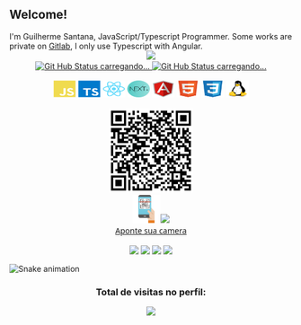 ## Welcome!

<span>
I'm Guilherme Santana, JavaScript/Typescript Programmer. 
Some works are private on
<a href="https://gitlab.conceitho.com/guilherme"> Gitlab</a>, I only use Typescript with Angular.</span><div align="center">
<img width="800" src="https://external-content.duckduckgo.com/iu/?u=https%3A%2F%2Fmedia.giphy.com%2Fmedia%2FMphfKwckgsEbm%2Fsource.gif&f=1&nofb=1&ipt=f6c416b0c9d55022f201444bbc608d283d6ab604e828032b80d73ab03a4bbb2f&ipo=images">
</div>
<div align="center">
  <a alt="Git Hub Status carregando..." href="https://github.com/guilhermeforprojeto">
  <img alt="Git Hub Status carregando..." height="180em" src="https://github-readme-stats.vercel.app/api?username=guilhermeforprojeto&show_icons=true&theme=react"/>
  <img  alt="Git Hub Status carregando..." height="180em" src="https://github-readme-stats.vercel.app/api/top-langs/?username=guilhermeforprojeto&layout=compact&show_icons=true&theme=react"/></a>
</div>
<div align="center"style="display: inline_block"><br>
  <img alt="Guilherme-Js" height="30" width="40" src="https://raw.githubusercontent.com/devicons/devicon/master/icons/javascript/javascript-plain.svg">
  <img alt="Guilherme-Ts" height="30" width="40" src="https://raw.githubusercontent.com/devicons/devicon/master/icons/typescript/typescript-plain.svg"></img>
  <img alt="Guilherme-React" height="30" width="40" src="https://raw.githubusercontent.com/devicons/devicon/master/icons/react/react-original.svg"></img>
<img alt="Guilherme-Next" height="30" width="40" src="https://raw.githubusercontent.com/guilhermeforprojeto/guilhermeforprojeto/e6432376b904d10055597fe068734402dc44fbf5/public/img/next_logo.svg">
  <img alt="Guilherme-Angular" height="30" width="40" src="https://raw.githubusercontent.com/devicons/devicon/1119b9f84c0290e0f0b38982099a2bd027a48bf1/icons/angularjs/angularjs-original.svg"> </img>
  <img alt="Guilherme-HTML" height="30" width="40" src="https://raw.githubusercontent.com/devicons/devicon/master/icons/html5/html5-original.svg">
  <img alt="Guilherme-CSS" height="30" width="40" src="https://raw.githubusercontent.com/devicons/devicon/master/icons/css3/css3-original.svg">
  <img alt="Guilherme-Linux" height="30" width="40" src="https://raw.githubusercontent.com/devicons/devicon/1119b9f84c0290e0f0b38982099a2bd027a48bf1/icons/linux/linux-original.svg">
</br>
</br>
<div style="font-family: 'Sans';" align="center">
<a title="Iniciar conversa pelo WhatsApp" href="https://api.whatsapp.com/send?phone=+5511977408378&text=Oi,%20estava%20aqui%20no%20seu%20git%20hub....">
<img  alt="QR - CODE" height="150" src="https://raw.githubusercontent.com/guilhermeforprojeto/guilhermeforprojeto/62d081765abb4d3a7d1548784c96d8a7e7126c3c/public/img/qr_code.svg"><br><img height="50px" src="https://raw.githubusercontent.com/guilhermeforprojeto/guilhermeforprojeto/b741457516c15f8481307467fc4800dda2b86318/public/img/qr_code_celular.svg"></img><img height="50" src="https://img.icons8.com/fluency/512/whatsapp.png"><br>Aponte sua camera</br></img>

</a>
</div>

</div>
 <br/>

<div align="center">
 	 <a href="https://discord.gg/R8NaFWAs7H" target="_blank"><img src="https://img.shields.io/badge/Discord-7289DA?style=for-the-badge&logo=discord&logoColor=white" target="_blank"></a> 
    <a href="https://www.instagram.com/guilherme.blesses" target="_blank"><img src="https://img.shields.io/badge/-Instagram-%23E4405F?style=for-the-badge&logo=instagram&logoColor=white" target="_blank"></a>
  <a href = "mailto:guylhermesan52@gmail.com"><img src="https://img.shields.io/badge/-Gmail-%23333?style=for-the-badge&logo=gmail&logoColor=white" target="_blank"></a>
  <a href="https://www.linkedin.com/in/guilhermessantos-dev" target="_blank"><img src="https://img.shields.io/badge/-LinkedIn-%230077B5?style=for-the-badge&logo=linkedin&logoColor=white" target="_blank"></a> 
    
 </div>
   
![Snake animation](https://github.com/guilhermeforprojeto/guilhermeforprojeto/blob/output/github-contribution-grid-snake.svg)

  <h3><p align="center">Total de visitas no perfil:</p>
<p align="center">
    <img alingn="center" src="https://profile-counter.glitch.me/guilhermeforprojeto/count.svg"/>
</p>
